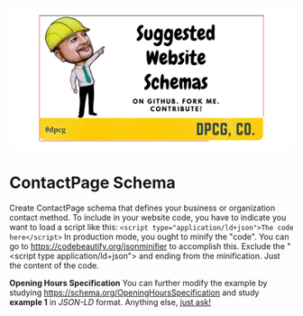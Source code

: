 ![Website Schemas](../website-schemas.png)
# ContactPage Schema
Create ContactPage schema that defines your business or organization contact method. To include in your website code, you have to indicate you want to load a script like this: `<script type="application/ld+json">The code here</script>` In production mode, you ought to minify the "code". You can go to https://codebeautify.org/jsonminifier to accomplish this. Exclude the "<script type application/ld+json"> and ending </script> from the minification. Just the content of the code.

**Opening Hours Specification** You can further modify the example by studying https://schema.org/OpeningHoursSpecification and study **example 1** in *JSON-LD* format. 
Anything else, [just ask!](https://github.com/denverprophitjr/Website-Scemas/discussions "Ask Questions")
